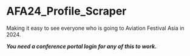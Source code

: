 # AFA24_Profile_Scraper
Making it easy to see everyone who is going to Aviation Festival Asia in 2024.

___You need a conference portal login for any of this to work.___